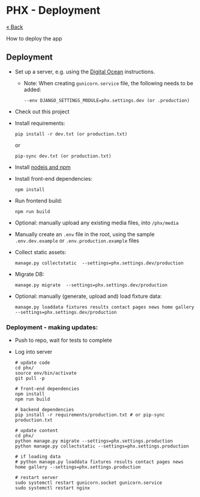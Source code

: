 # PHX - Deployment

[&laquo; Back](../README.md)

How to deploy the app


## Deployment

* Set up a server, e.g. using the [Digital Ocean](https://www.digitalocean.com/community/tutorials/how-to-set-up-django-with-postgres-nginx-and-gunicorn-on-ubuntu-18-04) instructions.

    - Note: When creating `gunicorn.service` file, the following needs to be added:

      ```
      --env DJANGO_SETTINGS_MODULE=phx.settings.dev (or .production)
      ```

* Check out this project

* Install requirements:

  ```
  pip install -r dev.txt (or production.txt)
  ```
  or
  ```
  pip-sync dev.txt (or production.txt)
  ```


* Install [nodejs and npm](https://www.digitalocean.com/community/tutorials/how-to-install-node-js-on-ubuntu-18-04)

* Install front-end dependencies:

  ```
  npm install
  ```

* Run frontend build:

  ```
  npm run build
  ```

* Optional: manually upload any existing media files, into `/phx/media`

* Manually create an `.env` file in the root, using the sample `.env.dev.example` or `.env.production.example` files

* Collect static assets:

  ```
  manage.py collectstatic  --settings=phx.settings.dev/production
  ```

* Migrate DB:

  ```
  manage.py migrate  --settings=phx.settings.dev/production
  ```

* Optional: manually (generate, upload and) load fixture data:

  ```
  manage.py loaddata fixtures results contact pages news home gallery --settings=phx.settings.dev/production
  ```

### Deployment - making updates:

 - Push to repo, wait for tests to complete
 - Log into server

    ```
    # update code
    cd phx/
    source env/bin/activate
    git pull -p

    # front-end dependencies
    npm install
    npm run build

    # backend dependencies
    pip install -r requirements/production.txt # or pip-sync production.txt

    # update content
    cd phx/
    python manage.py migrate --settings=phx.settings.production
    python manage.py collectstatic --settings=phx.settings.production

    # if loading data
    # python manage.py loaddata fixtures results contact pages news home gallery --settings=phx.settings.production

    # restart server
    sudo systemctl restart gunicorn.socket gunicorn.service
    sudo systemctl restart nginx
    ```
